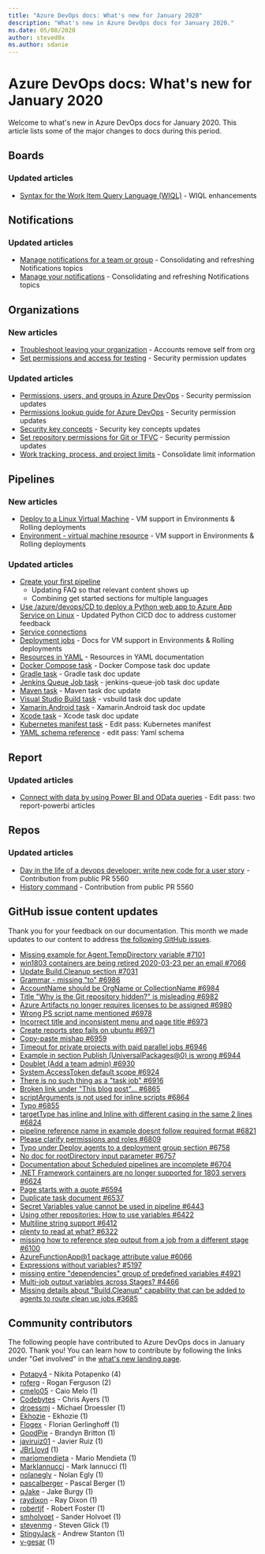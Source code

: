 ```yaml
---
title: "Azure DevOps docs: What's new for January 2020"
description: "What's new in Azure DevOps docs for January 2020."
ms.date: 05/08/2020
author: steved0x
ms.author: sdanie
---
```


# Azure DevOps docs: What's new for January 2020

Welcome to what's new in Azure DevOps docs for January 2020. This article lists some of the major changes to docs during this period.

## Boards

### Updated articles

- [Syntax for the Work Item Query Language (WIQL)](/azure/devops/boards/queries/wiql-syntax) - WIQL enhancements

## Notifications

### Updated articles

- [Manage notifications for a team or group](/azure/devops/notifications/manage-team-group-notifications) - Consolidating and refreshing Notifications topics
- [Manage your notifications](/azure/devops/notifications/manage-your-personal-notifications) - Consolidating and refreshing Notifications topics

## Organizations

### New articles

- [Troubleshoot leaving your organization](/azure/devops/organizations/accounts/faq-leave-organization) - Accounts remove self from org
- [Set permissions and access for testing](/azure/devops/organizations/security/set-permissions-access-test) - Security permission updates

### Updated articles

- [Permissions, users, and groups in Azure DevOps](/azure/devops/organizations/security/permissions) - Security permission updates
- [Permissions lookup guide for Azure DevOps](/azure/devops/organizations/security/permissions-lookup-guide) - Security permission updates
- [Security key concepts](/azure/devops/organizations/security/security-glossary) - Security key concepts updates
- [Set repository permissions for Git or TFVC](/azure/devops/organizations/security/set-git-tfvc-repository-permissions) - Security permission updates
- [Work tracking, process, and project limits](/azure/devops/organizations/settings/work/object-limits) - Consolidate limit information

## Pipelines

### New articles

- [Deploy to a Linux Virtual Machine](/azure/devops/pipelines/ecosystems/deploy-linux-vm) - VM support in Environments & Rolling deployments
- [Environment - virtual machine resource](/azure/devops/pipelines/process/environments-virtual-machines) - VM support in Environments & Rolling deployments

### Updated articles

- [Create your first pipeline](/azure/devops/pipelines/create-first-pipeline)
  - Updating FAQ so that relevant content shows up
  - Combining get started sections for multiple languages
- [Use /azure/devops/CD to deploy a Python web app to Azure App Service on Linux](/azure/devops/pipelines/ecosystems/python-webapp) - Updated Python CICD doc to address customer feedback
- [Service connections](/azure/devops/pipelines/library/service-endpoints)
- [Deployment jobs](/azure/devops/pipelines/process/deployment-jobs) - Docs for VM support in Environments & Rolling deployments
- [Resources in YAML](/azure/devops/pipelines/process/resources) - Resources in YAML documentation
- [Docker Compose task](/azure/devops/pipelines/tasks/build/docker-compose) - Docker Compose task doc update
- [Gradle task](/azure/devops/pipelines/tasks/build/gradle) - Gradle task doc update
- [Jenkins Queue Job task](/azure/devops/pipelines/tasks/build/jenkins-queue-job) - jenkins-queue-job task doc update
- [Maven task](/azure/devops/pipelines/tasks/build/maven) - Maven task doc update
- [Visual Studio Build task](/azure/devops/pipelines/tasks/build/visual-studio-build) - vsbuild task doc update
- [Xamarin.Android task](/azure/devops/pipelines/tasks/build/xamarin-android) - Xamarin.Android task doc update
- [Xcode task](/azure/devops/pipelines/tasks/build/xcode) - Xcode task doc update
- [Kubernetes manifest task](/azure/devops/pipelines/tasks/deploy/kubernetes-manifest) - Edit pass: Kubernetes manifest
- [YAML schema reference](/azure/devops/pipelines/yaml-schema) - edit pass: Yaml schema

## Report

### Updated articles

- [Connect with data by using Power BI and OData queries](/azure/devops/report/powerbi/odataquery-connect) - Edit pass: two report-powerbi articles

## Repos

### Updated articles

- [Day in the life of a devops developer: write new code for a user story](/azure/devops/repos/tfvc/day-life-alm-developer-write-new-code-user-story) - Contribution from public PR 5560
- [History command](/azure/devops/repos/tfvc/history-command) - Contribution from public PR 5560

## GitHub issue content updates

Thank you for your feedback on our documentation. This month we made updates to our content to address [the following GitHub issues](https://github.com/MicrosoftDocs/azure-devops-docs/issues?q=linked%3Apr+type%3Aissue+state%3Aclosed+closed%3A2020-01-01..2020-01-31).

- [Missing example for Agent.TempDirectory variable #7101](https://github.com/MicrosoftDocs/azure-devops-docs/issues/7101)
- [win1803 containers are being retired 2020-03-23 per an email  #7066](https://github.com/MicrosoftDocs/azure-devops-docs/issues/7066)
- [Update Build.Cleanup section #7031](https://github.com/MicrosoftDocs/azure-devops-docs/issues/7031)
- [Grammar - missing "to" #6986](https://github.com/MicrosoftDocs/azure-devops-docs/issues/6986)
- [AccountName should be OrgName or CollectionName #6984](https://github.com/MicrosoftDocs/azure-devops-docs/issues/6984)
- [Title "Why is the Git repository hidden?" is misleading #6982](https://github.com/MicrosoftDocs/azure-devops-docs/issues/6982)
- [Azure Artifacts no longer requires licenses to be assigned #6980](https://github.com/MicrosoftDocs/azure-devops-docs/issues/6980)
- [Wrong PS script name mentioned #6978](https://github.com/MicrosoftDocs/azure-devops-docs/issues/6978)
- [Incorrect title and inconsistent menu and page title #6973](https://github.com/MicrosoftDocs/azure-devops-docs/issues/6973)
- [Create reports step fails on ubuntu #6971](https://github.com/MicrosoftDocs/azure-devops-docs/issues/6971)
- [Copy-paste mishap #6959](https://github.com/MicrosoftDocs/azure-devops-docs/issues/6959)
- [Timeout for private projects with paid parallel jobs #6946](https://github.com/MicrosoftDocs/azure-devops-docs/issues/6946)
- [Example in section Publish (UniversalPackages@0) is wrong #6944](https://github.com/MicrosoftDocs/azure-devops-docs/issues/6944)
- [Doublet (Add a team admin) #6930](https://github.com/MicrosoftDocs/azure-devops-docs/issues/6930)
- [System.AccessToken default scope #6924](https://github.com/MicrosoftDocs/azure-devops-docs/issues/6924)
- [There is no such thing as a "task job" #6916](https://github.com/MicrosoftDocs/azure-devops-docs/issues/6916)
- [Broken link under "This blog post"... #6865](https://github.com/MicrosoftDocs/azure-devops-docs/issues/6865)
- [scriptArguments is not used for inline scripts #6864](https://github.com/MicrosoftDocs/azure-devops-docs/issues/6864)
- [Typo #6855](https://github.com/MicrosoftDocs/azure-devops-docs/issues/6855)
- [targetType has inline and Inline with different casing in the same 2 lines #6824](https://github.com/MicrosoftDocs/azure-devops-docs/issues/6824)
- [pipeline reference name in example doesnt follow required format #6821](https://github.com/MicrosoftDocs/azure-devops-docs/issues/6821)
- [Please clarify permissions and roles #6809](https://github.com/MicrosoftDocs/azure-devops-docs/issues/6809)
- [Typo under Deploy agents to a deployment group section #6758](https://github.com/MicrosoftDocs/azure-devops-docs/issues/6758)
- [No doc for rootDirectory input parameter #6757](https://github.com/MicrosoftDocs/azure-devops-docs/issues/6757)
- [Documentation about Scheduled pipelines are incomplete #6704](https://github.com/MicrosoftDocs/azure-devops-docs/issues/6704)
- [.NET Framework containers are no longer supported for 1803 servers #6624](https://github.com/MicrosoftDocs/azure-devops-docs/issues/6624)
- [Page starts with a quote #6594](https://github.com/MicrosoftDocs/azure-devops-docs/issues/6594)
- [Duplicate task document #6537](https://github.com/MicrosoftDocs/azure-devops-docs/issues/6537)
- [Secret Variables value cannot be used in pipeline #6443](https://github.com/MicrosoftDocs/azure-devops-docs/issues/6443)
- [Using other repositories: How to use variables #6422](https://github.com/MicrosoftDocs/azure-devops-docs/issues/6422)
- [Multiline string support #6412](https://github.com/MicrosoftDocs/azure-devops-docs/issues/6412)
- [plenty to read at what? #6322](https://github.com/MicrosoftDocs/azure-devops-docs/issues/6322)
- [missing how to reference step output from a job from a different stage #6100](https://github.com/MicrosoftDocs/azure-devops-docs/issues/6100)
- [AzureFunctionApp@1 package attribute value #6066](https://github.com/MicrosoftDocs/azure-devops-docs/issues/6066)
- [Expressions without variables? #5197](https://github.com/MicrosoftDocs/azure-devops-docs/issues/5197)
- [missing entire "dependencies" group of predefined variables #4921](https://github.com/MicrosoftDocs/azure-devops-docs/issues/4921)
- [Multi-job output variables across Stages? #4466](https://github.com/MicrosoftDocs/azure-devops-docs/issues/4466)
- [Missing details about "Build.Cleanup" capability that can be added to agents to route clean up jobs #3685](https://github.com/MicrosoftDocs/azure-devops-docs/issues/3685)


## Community contributors

The following people have contributed to Azure DevOps docs in January 2020. Thank you! You can learn how to contribute by following the links under "Get involved" in the [what's new landing page](index.yml).

- [Potapy4](https://github.com/Potapy4) - Nikita Potapenko (4)
- [roferg](https://github.com/roferg) - Rogan Ferguson (2)
- [cmelo05](https://github.com/cmelo05) - Caio Melo (1)
- [Codebytes](https://github.com/Codebytes) - Chris Ayers (1)
- [droessmj](https://github.com/droessmj) - Michael Droessler (1)
- [Ekhozie](https://github.com/Ekhozie) - Ekhozie (1)
- [Flogex](https://github.com/Flogex) - Florian Gerlinghoff (1)
- [GoodPie](https://github.com/GoodPie) - Brandyn Britton (1)
- [javiruiz01](https://github.com/javiruiz01) - Javier Ruiz (1)
- [JBrLloyd](https://github.com/JBrLloyd) (1)
- [mariomendieta](https://github.com/mariomendieta) - Mario Mendieta (1)
- [MarkIannucci](https://github.com/MarkIannucci) - Mark Iannucci (1)
- [nolanegly](https://github.com/nolanegly) - Nolan Egly (1)
- [pascalberger](https://github.com/pascalberger) - Pascal Berger (1)
- [qJake](https://github.com/qJake) - Jake Burgy (1)
- [raydixon](https://github.com/raydixon) - Ray Dixon (1)
- [robertjf](https://github.com/robertjf) - Robert Foster (1)
- [smholvoet](https://github.com/smholvoet) - Sander Holvoet (1)
- [stevenmg](https://github.com/stevenmg) - Steven Glick (1)
- [StingyJack](https://github.com/StingyJack) - Andrew Stanton (1)
- [v-gesar](https://github.com/v-gesar) (1)
